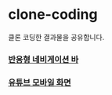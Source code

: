 # clone-coding
클론 코딩한 결과물을 공유합니다.

### [반응형 네비게이션 바](./Responsive%20Navbar/README.md)
### [유튜브 모바일 화면](./YouTube%20Mobile/README.md)
